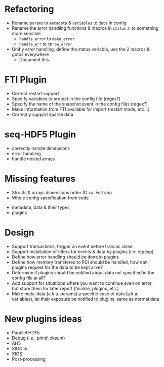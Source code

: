 # Refactoring
* Rename `params` to `metadata` & `variables` to `data` in config
* Rename the error handling functions & macros in `status.h` to something more
  sensible
  - `handle_error` to `make_error`
  - `handle_err` to `throw_error`
* Unifiy error handling, define the status variable, use the 2 macros & gotos
everywhere
  - Document this

# FTI Plugin
* Correct restart support
* Specify variables to protect in the config file (regex?)
* Specify the name of the snapshot event in the config files (regex?)
* Make information from FTI available for import (restart mode, etc...)
* Correctly support sparse data

# seq-HDF5 Plugin
* correctly handle dimensions
* error handling
* handle nested arrays

# Missing features
* Structs & arrays dimensions order (C vs. Fortran)
* Whole config specification from code
 - metadata, data & their types
 - plugins

# Design
* Support transactions, trigger an event before transac close
* Support installation of filters for events & data by plugins (i.e. regexp)
* Define how error handling should be done in plugins
* Define how memory transfered to PDI should be handled, how can plugins
  request for the data to be kept alive?
* Determine if plugins should be notified about data not specified in the
  config file at all?
* Add support for situations where you want to continue even on error, but
  store them for later report (finalize, plugins, etc.)
* Make meta-data (a.k.a. params) a specific case of data (a.k.a. variables),
  let their exposure be notified to plugins, same as normal data

# New plugins ideas
* Parallel HDF5
* Debug (i.e., printf, cksum)
* AH5
* SIONlib
* XIOS
* Post-processing
